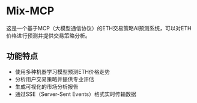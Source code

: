 # Mix-MCP
这是一个基于MCP（大模型通信协议）的ETH交易策略AI预测系统，可以对ETH价格进行预测并提供交易策略分析。
## 功能特点
- 使用多种机器学习模型预测ETH价格走势
- 分析用户交易策略并提供专业评估
- 生成可视化的市场分析报告
- 通过SSE（Server-Sent Events）格式实时传输数据